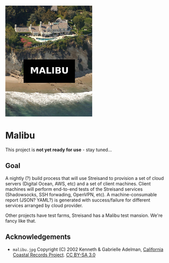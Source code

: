 ![Malibu Streisand Estate](malibu.jpg "Mailbu Streisand Estate")

Malibu
=========

This project is **not yet ready for use** - stay tuned...

Goal
----------------

A nightly (?) build process that will use Streisand to provision a set of cloud
servers (Digital Ocean, AWS, etc) and a set of client machines. Client machines
will perform end-to-end tests of the Streisand services (Shadowsocks, SSH
forwading, OpenVPN, etc). A machine-consumable report (JSON? YAML?) is generated
with success/failure for different services arranged by cloud provider.

Other projects have test farms, Streisand has a Malibu test mansion. We're fancy
like that.

Acknowledgements
----------------

* `malibu.jpg`
    Copyright (C) 2002 Kenneth & Gabrielle Adelman, [California Coastal Records Project](http://www.californiacoastline.org).
    [CC BY-SA 3.0](https://creativecommons.org/licenses/by-sa/3.0)
